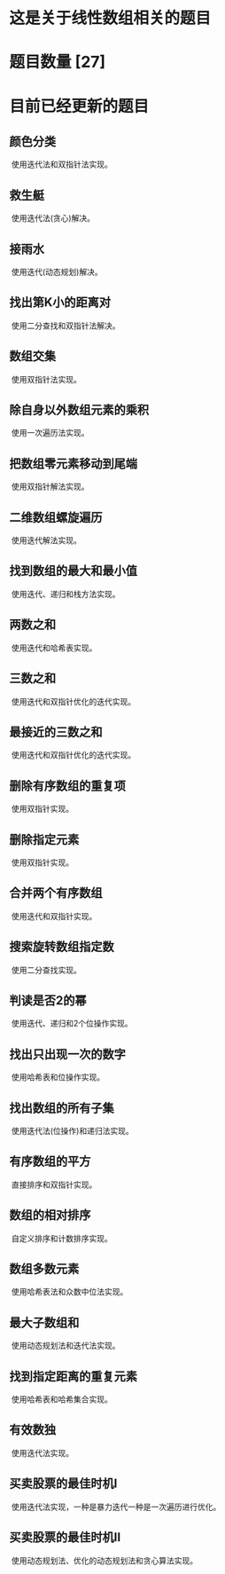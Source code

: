 # 这是关于线性数组相关的题目

# 题目数量 [27]

# 目前已经更新的题目

## 颜色分类

​		使用迭代法和双指针法实现。

## 救生艇

​		使用迭代法(贪心)解决。

## 接雨水

​		使用迭代(动态规划)解决。

## 找出第K小的距离对

​		使用二分查找和双指针法解决。

## 数组交集

​		使用双指针法实现。

## 除自身以外数组元素的乘积

​		使用一次遍历法实现。

## 把数组零元素移动到尾端

​		使用双指针解法实现。

## 二维数组螺旋遍历

​		使用迭代解法实现。

## 找到数组的最大和最小值

​		使用迭代、递归和栈方法实现。

## 两数之和

​		使用迭代和哈希表实现。

## 三数之和

​		使用迭代和双指针优化的迭代实现。

## 最接近的三数之和

​		使用迭代和双指针优化的迭代实现。

## 删除有序数组的重复项

​		使用双指针实现。

## 删除指定元素

​		使用双指针实现。

## 合并两个有序数组

​		使用迭代和双指针实现。

## 搜索旋转数组指定数

​		使用二分查找实现。

## 判读是否2的幂

​		使用迭代、递归和2个位操作实现。

## 找出只出现一次的数字

​		使用哈希表和位操作实现。

## 找出数组的所有子集

​		使用迭代法(位操作)和递归法实现。

## 有序数组的平方

​		直接排序和双指针实现。

## 数组的相对排序

​		自定义排序和计数排序实现。

## 数组多数元素

​		使用哈希表法和众数中位法实现。

## 最大子数组和

​		使用动态规划法和迭代法实现。

## 找到指定距离的重复元素

​		使用哈希表和哈希集合实现。

## 有效数独

​		使用迭代法实现。

## 买卖股票的最佳时机I

​		使用迭代法实现，一种是暴力迭代一种是一次遍历进行优化。

## 买卖股票的最佳时机II

​		使用动态规划法、优化的动态规划法和贪心算法实现。